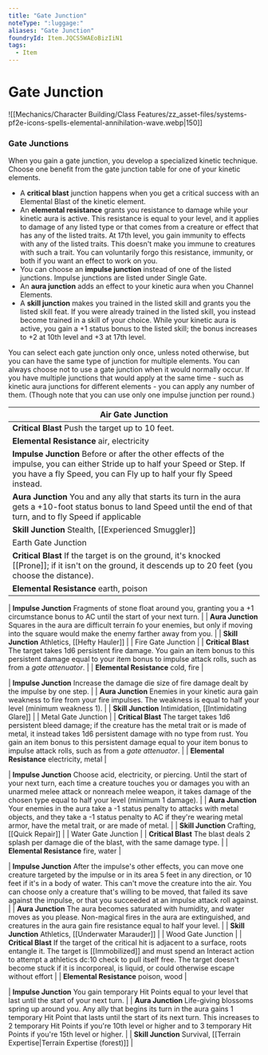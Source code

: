 ```yaml
---
title: "Gate Junction"
noteType: ":luggage:"
aliases: "Gate Junction"
foundryId: Item.JQCS5WAEoBizIiN1
tags:
  - Item
---
```


# Gate Junction
![[Mechanics/Character Building/Class Features/zz_asset-files/systems-pf2e-icons-spells-elemental-annihilation-wave.webp|150]]

### **Gate Junctions**

When you gain a gate junction, you develop a specialized kinetic technique. Choose one benefit from the gate junction table for one of your kinetic elements.

*   A **critical blast** junction happens when you get a critical success with an Elemental Blast of the kinetic element.
*   An **elemental resistance** grants you resistance to damage while your kinetic aura is active. This resistance is equal to your level, and it applies to damage of any listed type or that comes from a creature or effect that has any of the listed traits. At 17th level, you gain immunity to effects with any of the listed traits. This doesn't make you immune to creatures with such a trait. You can voluntarily forgo this resistance, immunity, or both if you want an effect to work on you.
*   You can choose an **impulse junction** instead of one of the listed junctions. Impulse junctions are listed under Single Gate.
*   An **aura junction** adds an effect to your kinetic aura when you Channel Elements.
*   A **skill junction** makes you trained in the listed skill and grants you the listed skill feat. If you were already trained in the listed skill, you instead become trained in a skill of your choice. While your kinetic aura is active, you gain a +1 status bonus to the listed skill; the bonus increases to +2 at 10th level and +3 at 17th level.

You can select each gate junction only once, unless noted otherwise, but you can have the same type of junction for multiple elements. You can always choose not to use a gate junction when it would normally occur. If you have multiple junctions that would apply at the same time - such as kinetic aura junctions for different elements - you can apply any number of them. (Though note that you can use only one impulse junction per round.)

| Air Gate Junction |
| --- |
| **Critical Blast** Push the target up to 10 feet. |
| **Elemental Resistance** air, electricity |
| **Impulse Junction** Before or after the other effects of the impulse, you can either Stride up to half your Speed or Step. If you have a fly Speed, you can Fly up to half your fly Speed instead. |
| **Aura Junction** You and any ally that starts its turn in the aura gets a +10-foot status bonus to land Speed until the end of that turn, and to fly Speed if applicable |
| **Skill Junction** Stealth, [[Experienced Smuggler]] |
| Earth Gate Junction |
| **Critical Blast** If the target is on the ground, it's knocked [[Prone]]; if it isn't on the ground, it descends up to 20 feet (you choose the distance). |
| **Elemental Resistance** earth, poison |

| **Impulse Junction** Fragments of stone float around you, granting you a +1 circumstance bonus to AC until the start of your next turn. |
| **Aura Junction** Squares in the aura are difficult terrain fo your enemies, but only if moving into the square would make the enemy farther away from you. |
| **Skill Junction** Athletics, [[Hefty Hauler]] |
| Fire Gate Junction |
| **Critical Blast** The target takes 1d6 persistent fire damage. You gain an item bonus to this persistent damage equal to your item bonus to impulse attack rolls, such as from a _gate attenuator_. |
| **Elemental Resistance** cold, fire |

| **Impulse Junction** Increase the damage die size of fire damage dealt by the impulse by one step. |
| **Aura Junction** Enemies in your kinetic aura gain weakness to fire from your fire impulses. The weakness is equal to half your level (minimum weakness 1). |
| **Skill Junction** Intimidation, [[Intimidating Glare]] |
| Metal Gate Junction |
| **Critical Blast** The target takes 1d6 persistent bleed damage; if the creature has the metal trait or is made of metal, it instead takes 1d6 persistent damage with no type from rust. You gain an item bonus to this persistent damage equal to your item bonus to impulse attack rolls, such as from a _gate attenuator_. |
| **Elemental Resistance** electricity, metal |

| **Impulse Junction** Choose acid, electricity, or piercing. Until the start of your next turn, each time a creature touches you or damages you with an unarmed melee attack or nonreach melee weapon, it takes damage of the chosen type equal to half your level (minimum 1 damage). |
| **Aura Junction** Your enemies in the aura take a -1 status penalty to attacks with metal objects, and they take a -1 status penalty to AC if they're wearing metal armor, have the metal trait, or are made of metal. |
| **Skill Junction** Crafting, [[Quick Repair]] |
| Water Gate Junction |
| **Critical Blast** The blast deals 2 splash per damage die of the blast, with the same damage type. |
| **Elemental Resistance** fire, water |

| **Impulse Junction** After the impulse's other effects, you can move one creature targeted by the impulse or in its area 5 feet in any direction, or 10 feet if it's in a body of water. This can't move the creature into the air. You can choose only a creature that's willing to be moved, that failed its save against the impulse, or that you succeeded at an impulse attack roll against. |
| **Aura Junction** The aura becomes saturated with humidity, and water moves as you please. Non-magical fires in the aura are extinguished, and creatures in the aura gain fire resistance equal to half your level. |
| **Skill Junction** Athletics, [[Underwater Marauder]] |
| Wood Gate Junction |
| **Critical Blast** If the target of the critical hit is adjacent to a surface, roots entangle it. The target is [[Immobilized]] and must spend an Interact action to attempt a athletics dc:10 check to pull itself free. The target doesn't become stuck if it is incorporeal, is liquid, or could otherwise escape without effort |
| **Elemental Resistance** poison, wood |

| **Impulse Junction** You gain temporary Hit Points equal to your level that last until the start of your next turn. |
| **Aura Junction** Life-giving blossoms spring up around you. Any ally that begins its turn in the aura gains 1 temporary Hit Point that lasts until the start of its next turn. This increases to 2 temporary Hit Points if you're 10th level or higher and to 3 temporary Hit Points if you're 15th level or higher. |
| **Skill Junction** Survival, [[Terrain Expertise\|Terrain Expertise (forest)]] |
